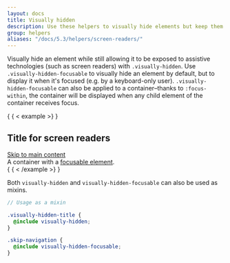 ```yaml
---
layout: docs
title: Visually hidden
description: Use these helpers to visually hide elements but keep them accessible to assistive technologies.
group: helpers
aliases: "/docs/5.3/helpers/screen-readers/"
---
```


Visually hide an element while still allowing it to be exposed to assistive
technologies (such as screen readers) with `.visually-hidden`. Use
`.visually-hidden-focusable` to visually hide an element by default, but to
display it when it's focused (e.g. by a keyboard-only user).
`.visually-hidden-focusable` can also be applied to a container–thanks to
`:focus-within`, the container will be displayed when any child element of the
container receives focus.

{ { < example >} }
<h2 class="visually-hidden">Title for screen readers</h2>
<a class="visually-hidden-focusable" href="#content">Skip to main content</a>
<div class="visually-hidden-focusable">A container with a <a href="#">focusable element</a>.</div>
{ { < /example >} }

Both `visually-hidden` and `visually-hidden-focusable` can also be used as
mixins.

```scss
// Usage as a mixin

.visually-hidden-title {
  @include visually-hidden;
}

.skip-navigation {
  @include visually-hidden-focusable;
}
```
